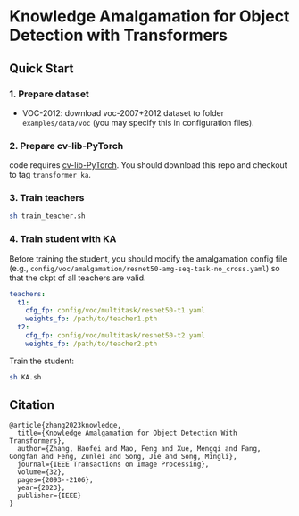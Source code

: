 # Knowledge Amalgamation for Object Detection with Transformers

## Quick Start

### 1. Prepare dataset

* VOC-2012: download voc-2007+2012 dataset to folder `examples/data/voc` (you may specify this in configuration files).

### 2. Prepare cv-lib-PyTorch

code requires [cv-lib-PyTorch](https://github.com/zhfeing/cv-lib-PyTorch/tree/transformer_ka). You should download this repo and checkout to tag `transformer_ka`.

### 3. Train teachers

```bash
sh train_teacher.sh
```

### 4. Train student with KA

Before training the student, you should modify the amalgamation config file (e.g., `config/voc/amalgamation/resnet50-amg-seq-task-no_cross.yaml`) so that the ckpt of all teachers are valid.

```yaml
teachers:
  t1:
    cfg_fp: config/voc/multitask/resnet50-t1.yaml
    weights_fp: /path/to/teacher1.pth
  t2:
    cfg_fp: config/voc/multitask/resnet50-t2.yaml
    weights_fp: /path/to/teacher2.pth
```

Train the student:

```bash
sh KA.sh
```

## Citation

```
@article{zhang2023knowledge,
  title={Knowledge Amalgamation for Object Detection With Transformers},
  author={Zhang, Haofei and Mao, Feng and Xue, Mengqi and Fang, Gongfan and Feng, Zunlei and Song, Jie and Song, Mingli},
  journal={IEEE Transactions on Image Processing},
  volume={32},
  pages={2093--2106},
  year={2023},
  publisher={IEEE}
}
```
